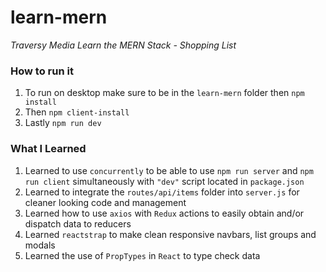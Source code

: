 # learn-mern
*Traversy Media Learn the MERN Stack - Shopping List*

### How to run it
1. To run on desktop make sure to be in the `learn-mern` folder then `npm install`
2. Then  `npm client-install`
3. Lastly `npm run dev`

### What I Learned
1. Learned to use `concurrently` to be able to use `npm run server` and `npm run client` simultaneously with `"dev"` script located in `package.json`
2. Learned to integrate the `routes/api/items` folder into `server.js` for cleaner looking code and management
3. Learned how to use `axios` with `Redux` actions to easily obtain and/or dispatch data to reducers
4. Learned `reactstrap` to make clean responsive navbars, list groups and modals
5. Learned the use of `PropTypes` in `React` to type check data
